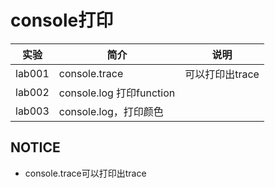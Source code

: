# console打印

|实验|简介|说明|
|---|---|---|
|lab001|console.trace|可以打印出trace|
|lab002|console.log 打印function|
|lab003|console.log，打印颜色|

## NOTICE
 - console.trace可以打印出trace